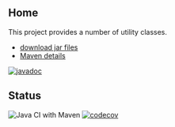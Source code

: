 ## Home

This project provides a number of utility classes.

* [download jar files](https://repo1.maven.org/maven2/com/github/stacs-srg/utilities/1.0.0/)
* [Maven details](https://github.com/stacs-srg/utilities/blob/master/README.md)

[![javadoc](https://javadoc.io/badge2/com.github.stacs-srg/utilities/javadoc.svg)](https://javadoc.io/doc/com.github.stacs-srg/utilities)

## Status

![Java CI with Maven](https://github.com/stacs-srg/utilities/workflows/Java%20CI%20with%20Maven/badge.svg) 
[![codecov](https://codecov.io/gh/stacs-srg/utilities/branch/master/graph/badge.svg)](https://codecov.io/gh/stacs-srg/utilities)
